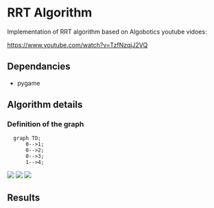 # RRT Algorithm

Implementation of RRT algorithm based on Algobotics youtube vidoes:

https://www.youtube.com/watch?v=TzfNzqjJ2VQ

## Dependancies
- pygame

## Algorithm details

### Definition of the graph
```mermaid
  graph TD;
      0-->1;
      0-->2;
      0-->3;
      1-->4;
```

<img src="https://render.githubusercontent.com/render/math?math=x = [x_0, x_1, x_2, x_3, x_4, x_5],">

<img src="https://render.githubusercontent.com/render/math?math=y = [y_0, y_1, y_2, y_3, y_4, y_5]">

<img src="https://render.githubusercontent.com/render/math?math=parent = [0, 0, 0, 1, 1, 4]">


## Results


